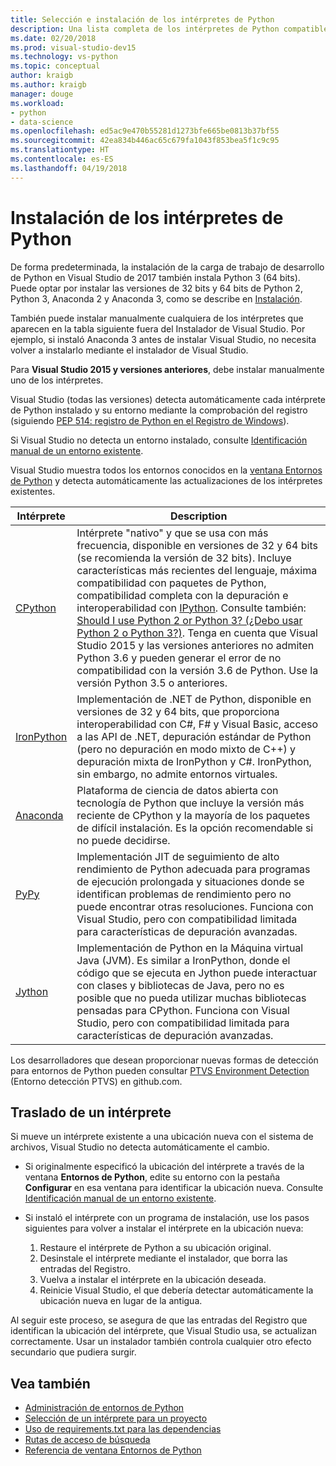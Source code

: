 ```yaml
---
title: Selección e instalación de los intérpretes de Python
description: Una lista completa de los intérpretes de Python compatibles con Visual Studio, con instrucciones breves sobre dónde encontrar sus instaladores.
ms.date: 02/20/2018
ms.prod: visual-studio-dev15
ms.technology: vs-python
ms.topic: conceptual
author: kraigb
ms.author: kraigb
manager: douge
ms.workload:
- python
- data-science
ms.openlocfilehash: ed5ac9e470b55281d1273bfe665be0813b37bf55
ms.sourcegitcommit: 42ea834b446ac65c679fa1043f853bea5f1c9c95
ms.translationtype: HT
ms.contentlocale: es-ES
ms.lasthandoff: 04/19/2018
---
```

# <a name="installing-python-interpreters"></a>Instalación de los intérpretes de Python

De forma predeterminada, la instalación de la carga de trabajo de desarrollo de Python en Visual Studio de 2017 también instala Python 3 (64 bits). Puede optar por instalar las versiones de 32 bits y 64 bits de Python 2, Python 3, Anaconda 2 y Anaconda 3, como se describe en [Instalación](installing-python-support-in-visual-studio.md).

También puede instalar manualmente cualquiera de los intérpretes que aparecen en la tabla siguiente fuera del Instalador de Visual Studio. Por ejemplo, si instaló Anaconda 3 antes de instalar Visual Studio, no necesita volver a instalarlo mediante el instalador de Visual Studio.

Para **Visual Studio 2015 y versiones anteriores**, debe instalar manualmente uno de los intérpretes.

Visual Studio (todas las versiones) detecta automáticamente cada intérprete de Python instalado y su entorno mediante la comprobación del registro (siguiendo [PEP 514: registro de Python en el Registro de Windows](https://www.python.org/dev/peps/pep-0514/)).

Si Visual Studio no detecta un entorno instalado, consulte [Identificación manual de un entorno existente](managing-python-environments-in-visual-studio.md#manually-identifying-an-existing-environment).

Visual Studio muestra todos los entornos conocidos en la [ventana Entornos de Python](managing-python-environments-in-visual-studio.md) y detecta automáticamente las actualizaciones de los intérpretes existentes.

| Intérprete | Description |
| --- | --- |
| [CPython](https://www.python.org/) | Intérprete "nativo" y que se usa con más frecuencia, disponible en versiones de 32 y 64 bits (se recomienda la versión de 32 bits). Incluye características más recientes del lenguaje, máxima compatibilidad con paquetes de Python, compatibilidad completa con la depuración e interoperabilidad con [IPython](http://ipython.org/). Consulte también: [Should I use Python 2 or Python 3? (¿Debo usar Python 2 o Python 3?)](http://wiki.python.org/moin/Python2orPython3). Tenga en cuenta que Visual Studio 2015 y las versiones anteriores no admiten Python 3.6 y pueden generar el error de no compatibilidad con la versión 3.6 de Python. Use la versión Python 3.5 o anteriores. |
| [IronPython](https://github.com/IronLanguages/ironpython2) | Implementación de .NET de Python, disponible en versiones de 32 y 64 bits, que proporciona interoperabilidad con C#, F# y Visual Basic, acceso a las API de .NET, depuración estándar de Python (pero no depuración en modo mixto de C++) y depuración mixta de IronPython y C#. IronPython, sin embargo, no admite entornos virtuales. |
| [Anaconda](https://www.continuum.io) | Plataforma de ciencia de datos abierta con tecnología de Python que incluye la versión más reciente de CPython y la mayoría de los paquetes de difícil instalación. Es la opción recomendable si no puede decidirse. |
| [PyPy](http://www.pypy.org/) | Implementación JIT de seguimiento de alto rendimiento de Python adecuada para programas de ejecución prolongada y situaciones donde se identifican problemas de rendimiento pero no puede encontrar otras resoluciones. Funciona con Visual Studio, pero con compatibilidad limitada para características de depuración avanzadas. |
| [Jython](http://www.jython.org/) | Implementación de Python en la Máquina virtual Java (JVM). Es similar a IronPython, donde el código que se ejecuta en Jython puede interactuar con clases y bibliotecas de Java, pero no es posible que no pueda utilizar muchas bibliotecas pensadas para CPython. Funciona con Visual Studio, pero con compatibilidad limitada para características de depuración avanzadas. |

Los desarrolladores que desean proporcionar nuevas formas de detección para entornos de Python pueden consultar [PTVS Environment Detection](https://github.com/Microsoft/PTVS/wiki/Extensibility-Environments) (Entorno detección PTVS) en github.com.

## <a name="moving-an-interpreter"></a>Traslado de un intérprete

Si mueve un intérprete existente a una ubicación nueva con el sistema de archivos, Visual Studio no detecta automáticamente el cambio.

- Si originalmente especificó la ubicación del intérprete a través de la ventana **Entornos de Python**, edite su entorno con la pestaña **Configurar** en esa ventana para identificar la ubicación nueva. Consulte [Identificación manual de un entorno existente](managing-python-environments-in-visual-studio.md#manually-identifying-an-existing-environment).

- Si instaló el intérprete con un programa de instalación, use los pasos siguientes para volver a instalar el intérprete en la ubicación nueva:

  1. Restaure el intérprete de Python a su ubicación original.
  2. Desinstale el intérprete mediante el instalador, que borra las entradas del Registro.
  3. Vuelva a instalar el intérprete en la ubicación deseada.
  4. Reinicie Visual Studio, el que debería detectar automáticamente la ubicación nueva en lugar de la antigua.

Al seguir este proceso, se asegura de que las entradas del Registro que identifican la ubicación del intérprete, que Visual Studio usa, se actualizan correctamente. Usar un instalador también controla cualquier otro efecto secundario que pudiera surgir.

## <a name="see-also"></a>Vea también

- [Administración de entornos de Python](managing-python-environments-in-visual-studio.md)
- [Selección de un intérprete para un proyecto](selecting-a-python-environment-for-a-project.md)
- [Uso de requirements.txt para las dependencias](managing-required-packages-with-requirements-txt.md)
- [Rutas de acceso de búsqueda](search-paths.md)
- [Referencia de ventana Entornos de Python](python-environments-window-tab-reference.md)